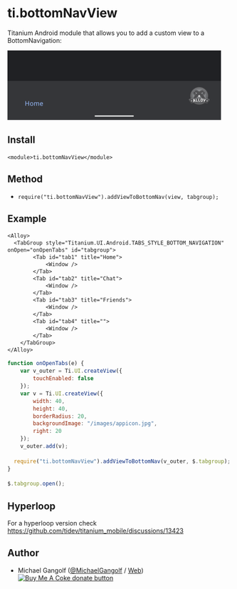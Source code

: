 # ti.bottomNavView

Titanium Android module that allows you to add a custom view to a BottomNavigation:

<img src="assets/screenshot.png"/>

## Install
```
<module>ti.bottomNavView</module>
```

## Method
* `require("ti.bottomNavView").addViewToBottomNav(view, tabgroup);`


## Example

```
<Alloy>
  <TabGroup style="Titanium.UI.Android.TABS_STYLE_BOTTOM_NAVIGATION" onOpen="onOpenTabs" id="tabgroup">
  		<Tab id="tab1" title="Home">
  			<Window />
  		</Tab>
  		<Tab id="tab2" title="Chat">
  			<Window />
  		</Tab>
  		<Tab id="tab3" title="Friends">
  			<Window />
  		</Tab>
  		<Tab id="tab4" title="">
  			<Window />
  		</Tab>
  	</TabGroup>
</Alloy>
```

```js
function onOpenTabs(e) {
	var v_outer = Ti.UI.createView({
		touchEnabled: false
	});
	var v = Ti.UI.createView({
		width: 40,
		height: 40,
		borderRadius: 20,
		backgroundImage: "/images/appicon.jpg",
		right: 20
	});
	v_outer.add(v);

  require("ti.bottomNavView").addViewToBottomNav(v_outer, $.tabgroup);
}

$.tabgroup.open();
```

## Hyperloop
For a hyperloop version check https://github.com/tidev/titanium_mobile/discussions/13423


## Author

- Michael Gangolf ([@MichaelGangolf](https://twitter.com/MichaelGangolf) / [Web](http://migaweb.de)) <span class="badge-buymeacoffee"><a href="https://www.buymeacoffee.com/miga" title="donate"><img src="https://img.shields.io/badge/buy%20me%20a%20coke-donate-orange.svg" alt="Buy Me A Coke donate button" /></a></span>
